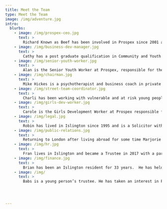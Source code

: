 ```yaml
---
title: Meet the Team
type: Meet the Team
image: /img/adventure.jpg
intro:
  blurbs:
    - image: /img/prospex-ceo.jpg
      text: >
        Richard Known as Beef has been involved in Prospex since 2001 and was appointed as CEO in 2008, when the founder Matt Calvert moved onto new ventures. Previously Richard worked as Youth Pastor of Morden Baptist Church, leading the youth and community work for 10 years. He has been qualified as a Youth Worker since 1996 and is a level 6 supervisor. He also has 14 years of voluntary experience as a youth worker in various youth organisations.
    - image: /img/business-dev-manager.jpg
      text: >
        Cathy has a post graduate qualification in Community and Youth Work and over 15 years experience of working in the voluntary sector in Senior Roles, including Murray House Community and Youth Centre Newcastle upon Tyne, the North London YMCA and The Terrence Higgins Trusts. Previous to this she worked in several roles for the London Borough of Camden including as a Grants Manager, leading a Community Development Team and in Housing Regeneration.
    - image: /img/senior-youth-worker.jpg
      text: >
        Alan is the Senior Youth Worker at Prospex, responsible for the day to day running of the Community Programme and all aspects of our work with young people. Having joined Prospex in 2010 as a volunteer, Alan soon progressed to part time and then full time youth worker.  He has a BA in Youth Work, Community Development and Social Pedagogy.
    - image: /img/chairman.jpg
      text: >
        Mike Hickes is a psychotherapist and business coach in private practice. He has many years prior business experience within the hi-tech industry where he held senior posts based in Europe, Japan and the USA. Mike’s involvement with Prospex began in 2005 when, as a volunteer, he helped the team research and develop a new strategic plan for the charity. This led to his broader involvement as a member of the Board of Trustees, and he became Chair of Trustees in 2009.
    - image: /img/street-team-coordinator.jpg
      text: >
        Charli has been working with vulnerable and at risk young people for the past 8 years, her previous roles include; Youth work in high gang affiliated areas, Detached work, Mentoring, Project coordination, Holding Music performance and technology workshops as well as focus groups based on things like confidence boosting, relationship and self awareness, drug and alcohol misuse and gang culture.
    - image: /img/girls-dev-worker.jpg
      text: >
        Carole is the Girls Development Worker at Prospex responsible for all aspects of the girls programme and their support. Ensuring the current programmes are relevant, engaging and holistic as well as supporting girls in our one-2-one programme. Carole has a level 4 in Youth Work, Community Development and Social Pedagogy. And enjoys keeping up to date with training opportunities, C-Card training, Mental health, first aid training.
    - image: /img/legal.jpg
      text: >
        Robin has lived in Islington since 1995 and is a Solicitor with Macfarlanes.  He became involved in the Church Youth Project of St Andrew’s Church, Thornhill and helped to establish Prospex as an independent charity in order to widen its reach and expand its operations.  Robin is also a Trustee of another local Youth Project. He believes that all young people have potential and all of us have a responsibility in helping to unlock that potential.
    - image: /img/public-relations.jpg
      text: >
        Returning to London after living abroad for some time Marjorie found  St Andrews Church, Barnsbury where she met the founder of  Prospex whose idea for  a charity  working to help and encourage young people in the area interested her very much. When Prospex was founded in 2001 she became a Trustee.  Marjorie also serves on the committee of the Friends of Thomas Coram.
    - image: /img/hr.jpg
      text: >
        Fran lives in Islington and became a Trustee in 2017 with a particular focus on HR matters, drawing on over 25 years’ business and commercial experience of leading multicultural HR teams within financial services and running her own business. Frances is a leadership coach and psychotherapist. She first became involved with Prospex in 2000 when she supported them to implement their vision.
    - image: /img/finance.jpg
      text: >
        Brian has been an Islington resident for 33 years.  He has held senior positions in the construction industry with over 40 years with Laing and Laing O’Rourke as Chartered Civil Engineer to the Director responsible for the major projects division in London. Brian recently formed his own Construction Consultancy.
    - image: /img/
      text: >
        Babs is a young person’s trustee. He has taken an interest in Prospex because, having been homeless and come from a challenging background, he is aware of some of the challenges that the charity addresses. He has worked for the past ten years as a Political Adviser, with a focus on counter violence work for at-risk groups.




---
```

